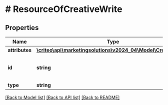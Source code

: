 # # ResourceOfCreativeWrite

## Properties

Name | Type | Description | Notes
------------ | ------------- | ------------- | -------------
**attributes** | [**\criteo\api\marketingsolutions\v2024_04\Model\CreativeWrite**](CreativeWrite.md) |  | [optional]
**id** | **string** | Unique identifier of this resource. | [optional]
**type** | **string** |  | [optional]

[[Back to Model list]](../../README.md#models) [[Back to API list]](../../README.md#endpoints) [[Back to README]](../../README.md)
